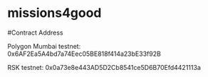 # missions4good



#Contract Address

Polygon Mumbai testnet:
0x6AF2Ea5A4bd7a74Eec05BE818f414a23bE33f92B


RSK testnet: 
0x0a73e8e443AD5D2Cb8541ce5D6B70Efd4421113a


